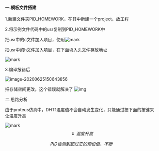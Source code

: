 #### 一.模板文件搭建

1.新建文件夹PID_HOMEWORK，在其中新建一个project，放工程

2.将示例文件代码中的usr复制到PID_HOMEWORK中

把usr中的c文件加入项目，使用![mark](http://mally.oss-cn-qingdao.aliyuncs.com/PicGo上传的图片/20200625/150429388.png)

把usr中的h文件加入项目，在下面填入头文件存放地址

![mark](http://mally.oss-cn-qingdao.aliyuncs.com/PicGo上传的图片/20200625/150525421.png)

3.编译报错后

![image-20200625150643856](C:%5CUsers%5C53055%5CAppData%5CRoaming%5CTypora%5Ctypora-user-images%5Cimage-20200625150643856.png)

把存储空间更改，这个错误就解决了
![img](file:///C:\Users\53055\AppData\Roaming\Tencent\Users\601882280\QQ\WinTemp\RichOle\KWR~SMXCS9~~C~XCMCLG6PX.png)

二.思路分析

由于proteus仿真中，DHT1温度值不会自动发生变化，只能通过摁下面的按键来让温度升高

![mark](http://mally.oss-cn-qingdao.aliyuncs.com/PicGo上传的图片/20200625/153245839.png)
$$
\Downarrow 温度升高
$$

$$
PID检测到超过它的预设值，不断
$$





